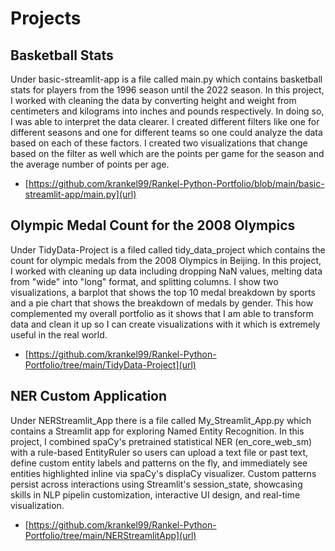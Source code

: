 # Projects
## Basketball Stats
Under basic-streamlit-app is a file called main.py which contains basketball stats for players from the 1996 season until the 2022 season. In this project, I worked with cleaning the data by converting height and weight from centimeters and kilograms into inches and pounds respectively. In doing so, I was able to interpret the data clearer. I created different filters like one for different seasons and one for different teams so one could analyze the data based on each of these factors. I created two visualizations that change based on the filter as well which are the points per game for the season and the average number of points per age.
- [https://github.com/krankel99/Rankel-Python-Portfolio/blob/main/basic-streamlit-app/main.py](url)
## Olympic Medal Count for the 2008 Olympics
Under TidyData-Project is a filed called tidy_data_project which contains the count for olympic medals from the 2008 Olympics in Beijing. In this project, I worked with cleaning up data including dropping NaN values, melting data from "wide" into "long" format, and splitting columns. I show two visualizations, a barplot that shows the top 10 medal breakdown by sports and a pie chart that shows the breakdown of medals by gender. This how complemented my overall portfolio as it shows that I am able to transform data and clean it up so I can create visualizations with it which is extremely useful in the real world. 
- [https://github.com/krankel99/Rankel-Python-Portfolio/tree/main/TidyData-Project](url)
## NER Custom Application
Under NERStreamlit_App there is a file called My_Streamlit_App.py which contains a Streamlit app for exploring Named Entity Recognition. In this project, I combined spaCy's pretrained statistical NER (en_core_web_sm) with a rule-based EntityRuler so users can upload a text file or past text, define custom entity labels and patterns on the fly, and immediately see entities highlighted inline via spaCy's displaCy visualizer. Custom patterns persist across interactions using Streamlit's session_state, showcasing skills in NLP pipelin customization, interactive UI design, and real-time visualization.
- [https://github.com/krankel99/Rankel-Python-Portfolio/tree/main/NERStreamlitApp](url)
